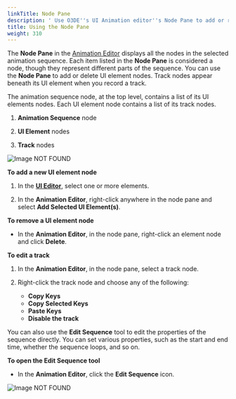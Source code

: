 ```yaml
---
linkTitle: Node Pane
description: ' Use O3DE''s UI Animation editor''s Node Pane to add or remove UI elements in an animation sequence. '
title: Using the Node Pane
weight: 310
---
```


The **Node Pane** in the [Animation Editor](./) displays all the nodes in the selected animation sequence. Each item listed in the **Node Pane** is considered a node, though they represent different parts of the sequence. You can use the **Node Pane** to add or delete UI element nodes. Track nodes appear beneath its UI element when you record a track.

The animation sequence node, at the top level, contains a list of its UI elements nodes. Each UI element node contains a list of its track nodes.

1. **Animation Sequence** node

1. **UI Element** nodes

1. **Track** nodes

![Image NOT FOUND](/images/user-guide/interactivity/user-interface/animating/animation-editor/ui-animation-node-pane.png)

**To add a new UI element node**

1. In the [**UI Editor**](/docs/user-guide/interactivity/user-interface/editor), select one or more elements.

1. In the **Animation Editor**, right-click anywhere in the node pane and select **Add Selected UI Element(s)**.

**To remove a UI element node**
+ In the **Animation Editor**, in the node pane, right-click an element node and click **Delete**.

**To edit a track**

1. In the **Animation Editor**, in the node pane, select a track node.

1. Right-click the track node and choose any of the following:
   + **Copy Keys**
   + **Copy Selected Keys**
   + **Paste Keys**
   + **Disable the track**

You can also use the **Edit Sequence** tool to edit the properties of the sequence directly. You can set various properties, such as the start and end time, whether the sequence loops, and so on.

**To open the Edit Sequence tool**
+ In the **Animation Editor**, click the **Edit Sequence** icon.

![Image NOT FOUND](/images/user-guide/interactivity/user-interface/animating/animation-editor/ui-animation-edit-sequence.png)
